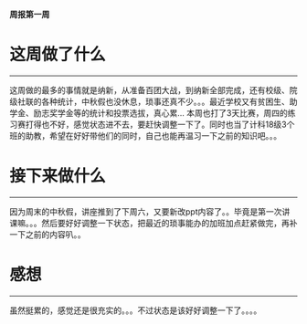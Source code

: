 **周报第一周**
# 这周做了什么

---------

这周做的最多的事情就是纳新，从准备百团大战，到纳新全部完成，还有校级、院级社联的各种统计，中秋假也没休息，琐事还真不少。。。最近学校又有贫困生、助学金、励志奖学金等的统计和投票选拔，真心累... 本周也打了3天比赛，周四的练习赛打得也不好，感觉状态进不去，要赶快调整一下了。同时也当了计科18级3个班的助教，希望在好好带他们的同时，自己也能再温习一下之前的知识吧。。。


# 接下来做什么

--------

因为周末的中秋假，讲座推到了下周六，又要新改ppt内容了。。毕竟是第一次讲课嘛。。。然后要好好调整一下状态，把最近的琐事能办的加班加点赶紧做完，再补一下之前的内容叭。。


# 感想

--------

虽然挺累的，感觉还是很充实的。。。不过状态是该好好调整一下了。。。。
